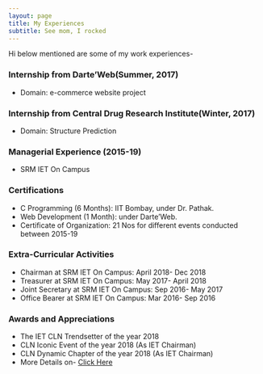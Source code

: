 ```yaml
---
layout: page
title: My Experiences 
subtitle: See mom, I rocked
---
```


Hi below mentioned are some of my work experiences-

### Internship from Darte’Web(Summer, 2017)
- Domain: e-commerce website project

### Internship from Central Drug Research Institute(Winter, 2017)
- Domain: Structure Prediction

### Managerial Experience (2015-19)
- SRM IET On Campus

### Certifications
- C Programming (6 Months): IIT Bombay, under Dr. Pathak. 
- Web Development (1 Month): under Darte’Web.
- Certificate of Organization: 21 Nos for different events conducted between 2015-19

### Extra-Curricular Activities
- Chairman at SRM IET On Campus: April 2018- Dec 2018
- Treasurer at SRM IET On Campus: May 2017- April 2018
- Joint Secretary at SRM IET On Campus: Sep 2016- May 2017
- Office Bearer at SRM IET On Campus: Mar 2016- Sep 2016

### Awards and Appreciations
- The IET CLN Trendsetter of the year 2018
- CLN Iconic Event of the year 2018 (As IET Chairman)
- CLN Dynamic Chapter of the year 2018 (As IET Chairman)
- More Details on- <a href="http://www.srmuniv.ac.in/engineering/cse/achievements/srm-iet-on-campus">Click Here</a>
